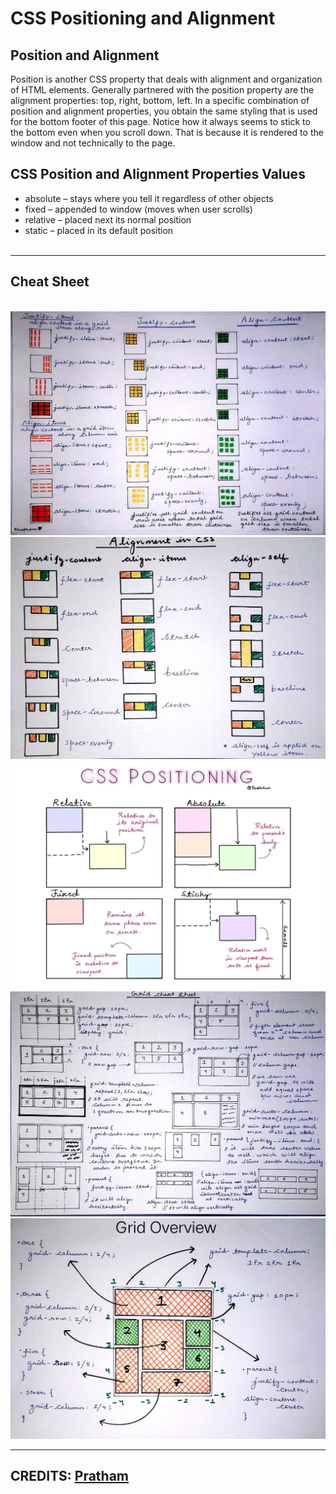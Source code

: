 # CSS Positioning and Alignment

## Position and Alignment

Position is another CSS property that deals with alignment and organization of HTML elements. Generally partnered with the position property are the alignment properties: top, right, bottom, left. In a specific combination of position and alignment properties, you obtain the same styling that is used for the bottom footer of this page. Notice how it always seems to stick to the bottom even when you scroll down. That is because it is rendered to the window and not technically to the page.

## CSS Position and Alignment Properties Values

- absolute – stays where you tell it regardless of other objects
- fixed – appended to window (moves when user scrolls)
- relative – placed next its normal position
- static – placed in its default position
  <br>
  <br>

---

## Cheat Sheet

<br>

<img src="./justify-align-content.jpg" >
<img src="./alignment-css.jpg" >
<img src="./css-positioning.jpg" >
<img src="./grid-cheatsheet.jpg" >
<img src="./grid-overview.jpg" >

---

## CREDITS: [Pratham](https://www.linkedin.com/in/pratham-abb051175/)
